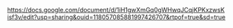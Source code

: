 https://docs.google.com/document/d/1iH1gwXmGq0gWHwqJCqjKPKxzwsKisf3v/edit?usp=sharing&ouid=118057085881997426707&rtpof=true&sd=true